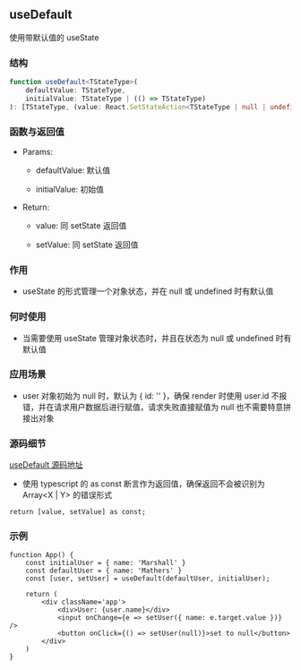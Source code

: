 ## useDefault

使用带默认值的 useState

### 结构

```ts
function useDefault<TStateType>(
    defaultValue: TStateType,
    initialValue: TStateType | (() => TStateType)
): [TStateType, (value: React.SetStateAction<TStateType | null | undefined>) => void];
```

### 函数与返回值

- Params:

    - defaultValue: 默认值

    - initialValue: 初始值

- Return:

    - value: 同 setState 返回值
    
    - setValue: 同 setState 返回值

### 作用

- useState 的形式管理一个对象状态，并在 null 或 undefined 时有默认值

### 何时使用

- 当需要使用 useState 管理对象状态时，并且在状态为 null 或 undefined 时有默认值

### 应用场景

- user 对象初始为 null 时，默认为 { id: '' }，确保 render 时使用 user.id 不报错，并在请求用户数据后进行赋值，请求失败直接赋值为 null 也不需要特意拼接出对象

### 源码细节

[useDefault 源码地址](https://github.com/streamich/react-use/blob/master/src/useDefault.ts)

- 使用 typescript 的 as const 断言作为返回值，确保返回不会被识别为 Array<X | Y> 的错误形式

```tsx
return [value, setValue] as const;
```

### 示例

```tsx
function App() {
    const initialUser = { name: 'Marshall' }
    const defaultUser = { name: 'Mathers' }
    const [user, setUser] = useDefault(defaultUser, initialUser);

    return (
        <div className='app'>
            <div>User: {user.name}</div>
            <input onChange={e => setUser({ name: e.target.value })} />
            <button onClick={() => setUser(null)}>set to null</button>
        </div>
    )
}
```
